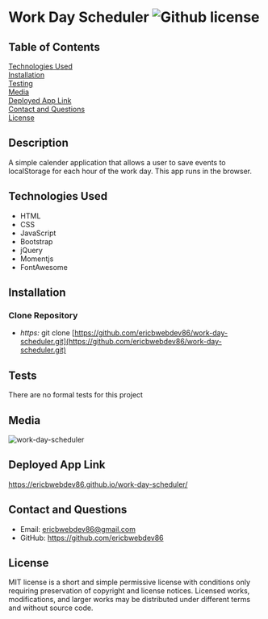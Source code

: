 # Work Day Scheduler ![Github license](https://img.shields.io/badge/license-MIT-green.svg)

## Table of Contents
[Technologies Used](#technologies-used) <br>
[Installation](#installation) <br>
[Testing](#tests) <br>
[Media](#media) <br>
[Deployed App Link](#Deployed-App-Link) <br>
[Contact and Questions](#questions) <br>
[License](#License) <br>

## Description
A simple calender application that allows a user to save events to localStorage for each hour of the work day. This app runs in the browser.

## Technologies Used
* HTML
* CSS
* JavaScript
* Bootstrap
* jQuery
* Momentjs
* FontAwesome

## Installation
### Clone Repository
* *https:* git clone [https://github.com/ericbwebdev86/work-day-scheduler.git](https://github.com/ericbwebdev86/work-day-scheduler.git)

## Tests
There are no formal tests for this project

## Media
![work-day-scheduler](https://user-images.githubusercontent.com/87142377/147161383-2d628045-4f75-46a6-8acd-0e5e941f434d.gif)

## Deployed App Link
https://ericbwebdev86.github.io/work-day-scheduler/

## Contact and Questions
* Email: ericbwebdev86@gmail.com   
* GitHub: https://github.com/ericbwebdev86

## License
MIT license is a short and simple permissive license with conditions only requiring preservation of copyright and license notices. Licensed works, modifications, and larger works may be distributed under different terms and without source code.
